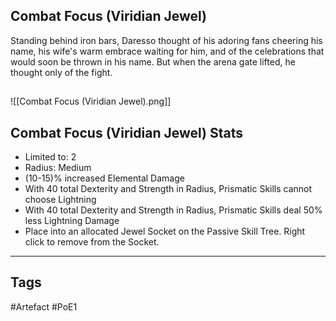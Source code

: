 ## Combat Focus (Viridian Jewel)
Standing behind iron bars,
Daresso thought of his adoring fans cheering his name,
his wife's warm embrace waiting for him,
and of the celebrations that would soon be thrown in his name.
But when the arena gate lifted, he thought only of the fight.
##
![[Combat Focus (Viridian Jewel).png]]
## Combat Focus (Viridian Jewel) Stats
- Limited to: 2
- Radius: Medium
- (10-15)% increased Elemental Damage
- With 40 total Dexterity and Strength in Radius, Prismatic Skills cannot choose Lightning
- With 40 total Dexterity and Strength in Radius, Prismatic Skills deal 50% less Lightning Damage
- Place into an allocated Jewel Socket on the Passive Skill Tree. Right click to remove from the Socket.


---
## Tags
#Artefact
#PoE1